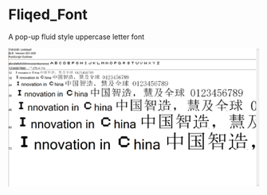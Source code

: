 # Fliqed_Font
A pop-up fluid style uppercase letter font

![1747118217502](.\img\1747118217502.png)
